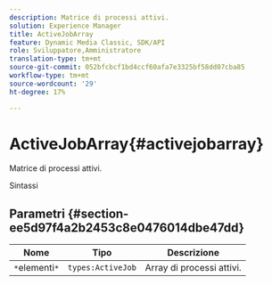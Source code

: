 ```yaml
---
description: Matrice di processi attivi.
solution: Experience Manager
title: ActiveJobArray
feature: Dynamic Media Classic, SDK/API
role: Sviluppatore,Amministratore
translation-type: tm+mt
source-git-commit: 052bfcbcf1bd4ccf60afa7e3325bf58dd07cba85
workflow-type: tm+mt
source-wordcount: '29'
ht-degree: 17%

---
```



# ActiveJobArray{#activejobarray}

Matrice di processi attivi.

Sintassi

## Parametri {#section-ee5d97f4a2b2453c8e0476014dbe47dd}

| Nome | Tipo | Descrizione |
|---|---|---|
| `*`elementi`*` | `types:ActiveJob` | Array di processi attivi. |

